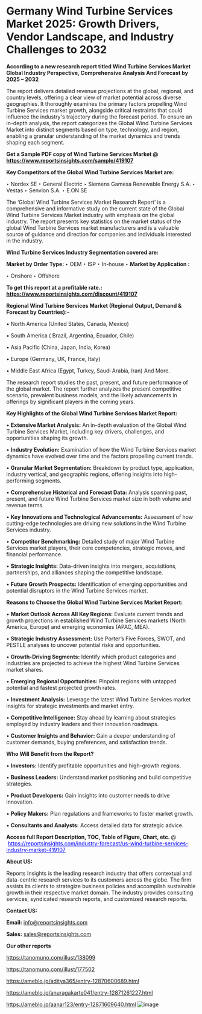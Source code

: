 # Germany Wind Turbine Services Market 2025: Growth Drivers, Vendor Landscape, and Industry Challenges to 2032

<strong>According to a new research report titled Wind Turbine Services Market Global Industry Perspective, Comprehensive Analysis And Forecast by 2025 – 2032</strong>

The report delivers detailed revenue projections at the global, regional, and country levels, offering a clear view of market potential across diverse geographies. It thoroughly examines the primary factors propelling Wind Turbine Services market growth, alongside critical restraints that could influence the industry's trajectory during the forecast period. To ensure an in-depth analysis, the report categorizes the Global Wind Turbine Services Market into distinct segments based on type, technology, and region, enabling a granular understanding of the market dynamics and trends shaping each segment.

<strong>Get a Sample PDF copy of Wind Turbine Services Market </strong><strong>@<a href=https://www.reportsinsights.com/sample/419107 style=color:#0000ff;> https://www.reportsinsights.com/sample/419107</a></strong></font>

<strong>Key Competitors of the Global Wind Turbine Services Market are:</strong>

‣ Nordex SE
‣ General Electric
‣ Siemens Gamesa Renewable Energy S.A.
‣ Vestas
‣ Senvion S.A.
‣ E.ON SE

The ‘Global Wind Turbine Services Market Research Report’ is a comprehensive and informative study on the current state of the Global Wind Turbine Services Market industry with emphasis on the global industry. The report presents key statistics on the market status of the global Wind Turbine Services market manufacturers and is a valuable source of guidance and direction for companies and individuals interested in the industry.

<strong>Wind Turbine Services Industry Segmentation covered are:</strong>

<strong>Market by Order Type: </strong>
‣ OEM
‣ ISP
‣ In-house
‣ 
<strong>Market by Application :</strong>

‣ Onshore
‣ Offshore

<strong>To get this report at a profitable rate.: <a href=https://www.reportsinsights.com/discount/419107 style=color:#0000ff;>https://www.reportsinsights.com/discount/419107</a></strong></font>

<strong>Regional Wind Turbine Services Market (Regional Output, Demand &amp; Forecast by Countries):-</strong>

• North America (United States, Canada, Mexico)

• South America ( Brazil, Argentina, Ecuador, Chile)

• Asia Pacific (China, Japan, India, Korea)

• Europe (Germany, UK, France, Italy)

• Middle East Africa (Egypt, Turkey, Saudi Arabia, Iran) And More.

The research report studies the past, present, and future performance of the global market. The report further analyzes the present competitive scenario, prevalent business models, and the likely advancements in offerings by significant players in the coming years.

<strong>Key Highlights of the Global Wind Turbine Services Market Report:</strong>

• <strong>Extensive Market Analysis:</strong> An in-depth evaluation of the Global Wind Turbine Services Market, including key drivers, challenges, and opportunities shaping its growth.

• <strong>Industry Evolution:</strong> Examination of how the Wind Turbine Services market dynamics have evolved over time and the factors propelling current trends.

• <strong>Granular Market Segmentation:</strong> Breakdown by product type, application, industry vertical, and geographic regions, offering insights into high-performing segments.

• <strong>Comprehensive Historical and Forecast Data:</strong> Analysis spanning past, present, and future Wind Turbine Services market size in both volume and revenue terms.

• <strong>Key Innovations and Technological Advancements:</strong> Assessment of how cutting-edge technologies are driving new solutions in the Wind Turbine Services industry.

• <strong>Competitor Benchmarking:</strong> Detailed study of major Wind Turbine Services market players, their core competencies, strategic moves, and financial performance.

• <strong>Strategic Insights:</strong> Data-driven insights into mergers, acquisitions, partnerships, and alliances shaping the competitive landscape.

• <strong>Future Growth Prospects:</strong> Identification of emerging opportunities and potential disruptors in the Wind Turbine Services market.

<strong>Reasons to Choose the Global Wind Turbine Services Market Report:</strong>

• <strong>Market Outlook Across All Key Regions:</strong> Evaluate current trends and growth projections in established Wind Turbine Services markets (North America, Europe) and emerging economies (APAC, MEA).

• <strong>Strategic Industry Assessment:</strong> Use Porter’s Five Forces, SWOT, and PESTLE analyses to uncover potential risks and opportunities.

• <strong>Growth-Driving Segments:</strong> Identify which product categories and industries are projected to achieve the highest Wind Turbine Services market shares.

• <strong>Emerging Regional Opportunities:</strong> Pinpoint regions with untapped potential and fastest projected growth rates.

• <strong>Investment Analysis:</strong> Leverage the latest Wind Turbine Services market insights for strategic investments and market entry.

• <strong>Competitive Intelligence:</strong> Stay ahead by learning about strategies employed by industry leaders and their innovation roadmaps.

• <strong>Customer Insights and Behavior:</strong> Gain a deeper understanding of customer demands, buying preferences, and satisfaction trends.

<strong>Who Will Benefit from the Report?</strong>

• <strong>Investors:</strong> Identify profitable opportunities and high-growth regions.

• <strong>Business Leaders:</strong> Understand market positioning and build competitive strategies.

• <strong>Product Developers:</strong> Gain insights into customer needs to drive innovation.

• <strong>Policy Makers:</strong> Plan regulations and frameworks to foster market growth.

• <strong>Consultants and Analysts:</strong> Access detailed data for strategic advice.
</ul>
<strong>Access full Report Description, TOC, Table of Figure, Chart, etc. </strong>@  <a href=https://reportsinsights.com/industry-forecast/us-wind-turbine-services-industry-market-419107 style=color:#0000ff;>https://reportsinsights.com/industry-forecast/us-wind-turbine-services-industry-market-419107</a></font>

<strong><strong>About US</strong>:</strong>

Reports Insights is the leading research industry that offers contextual and data-centric research services to its customers across the globe. The firm assists its clients to strategize business policies and accomplish sustainable growth in their respective market domain. The industry provides consulting services, syndicated research reports, and customized research reports.

<strong>Contact US:</strong>

<p class=""""><b>Email:</b> <a href=mailto:info@reportsinsights.com>info@reportsinsights.com</a></p>
<p class=""""><b>Sales:</b> <a href=mailto:sales@reportsinsights.com>sales@reportsinsights.com</a></p>

<strong>Our other reports</strong>

<a href=https://tanomuno.com/illust/138099>https://tanomuno.com/illust/138099</a>

<a href=https://tanomuno.com/illust/177502>https://tanomuno.com/illust/177502</a>

<a href=https://ameblo.jp/aditya365/entry-12870600689.html>https://ameblo.jp/aditya365/entry-12870600689.html</a>

<a href=https://ameblo.jp/anuragakarte041/entry-12871261227.html>https://ameblo.jp/anuragakarte041/entry-12871261227.html</a>

<a href=https://ameblo.jp/aanar123/entry-12871609640.html>https://ameblo.jp/aanar123/entry-12871609640.html</a>
![image](https://github.com/user-attachments/assets/fe9678e7-5b2d-4cee-b50c-3c983fdd37e8)
